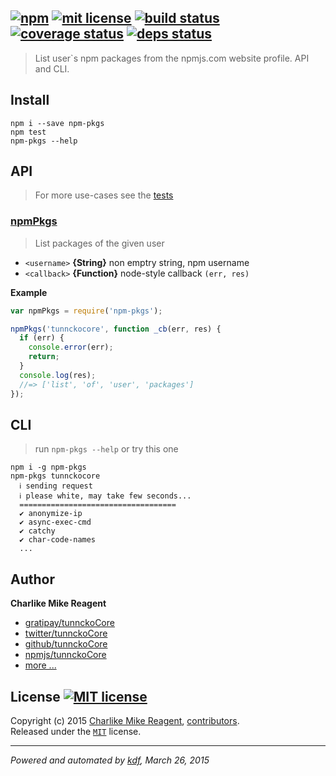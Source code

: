 ## [![npm][npmjs-img]][npmjs-url] [![mit license][license-img]][license-url] [![build status][travis-img]][travis-url] [![coverage status][coveralls-img]][coveralls-url] [![deps status][daviddm-img]][daviddm-url]

> List user`s npm packages from the npmjs.com website profile. API and CLI.

## Install
```
npm i --save npm-pkgs
npm test
npm-pkgs --help
```


## API
> For more use-cases see the [tests](./test.js)

### [npmPkgs](./index.js#L35)
> List packages of the given user

- `<username>` **{String}**  non emptry string, npm username
- `<callback>` **{Function}** node-style callback `(err, res)`

**Example**
```js
var npmPkgs = require('npm-pkgs');

npmPkgs('tunnckocore', function _cb(err, res) {
  if (err) {
    console.error(err);
    return;
  }
  console.log(res);
  //=> ['list', 'of', 'user', 'packages']
});
```


## CLI
> run `npm-pkgs --help` or try this one

```
npm i -g npm-pkgs
npm-pkgs tunnckocore
  ℹ sending request
  ℹ please white, may take few seconds...
  ===================================
  ✔ anonymize-ip
  ✔ async-exec-cmd
  ✔ catchy
  ✔ char-code-names
  ...
```


## Author
**Charlike Mike Reagent**
+ [gratipay/tunnckoCore][author-gratipay]
+ [twitter/tunnckoCore][author-twitter]
+ [github/tunnckoCore][author-github]
+ [npmjs/tunnckoCore][author-npmjs]
+ [more ...][contrib-more]


## License [![MIT license][license-img]][license-url]
Copyright (c) 2015 [Charlike Mike Reagent][contrib-more], [contributors][contrib-graf].  
Released under the [`MIT`][license-url] license.


[npmjs-url]: http://npm.im/npm-pkgs
[npmjs-img]: https://img.shields.io/npm/v/npm-pkgs.svg?style=flat&label=npm-pkgs

[coveralls-url]: https://coveralls.io/r/tunnckoCore/npm-pkgs?branch=master
[coveralls-img]: https://img.shields.io/coveralls/tunnckoCore/npm-pkgs.svg?style=flat

[license-url]: https://github.com/tunnckoCore/npm-pkgs/blob/master/license.md
[license-img]: https://img.shields.io/badge/license-MIT-blue.svg?style=flat

[travis-url]: https://travis-ci.org/tunnckoCore/npm-pkgs
[travis-img]: https://img.shields.io/travis/tunnckoCore/npm-pkgs.svg?style=flat

[daviddm-url]: https://david-dm.org/tunnckoCore/npm-pkgs
[daviddm-img]: https://img.shields.io/david/tunnckoCore/npm-pkgs.svg?style=flat

[author-gratipay]: https://gratipay.com/tunnckoCore
[author-twitter]: https://twitter.com/tunnckoCore
[author-github]: https://github.com/tunnckoCore
[author-npmjs]: https://npmjs.org/~tunnckocore

[contrib-more]: http://j.mp/1stW47C
[contrib-graf]: https://github.com/tunnckoCore/npm-pkgs/graphs/contributors

***

_Powered and automated by [kdf](https://github.com/tunnckoCore), March 26, 2015_